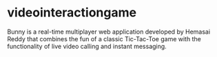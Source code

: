 # videointeractiongame
Bunny is a real-time multiplayer web application developed by Hemasai Reddy that combines the fun of a classic Tic-Tac-Toe game with the functionality of live video calling and instant messaging.
